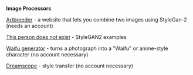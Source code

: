 __Image Processors__

[Artbreeder](https://www.artbreeder.com) - a website that lets you combine two images using StyleGan-2 (needs an account)

[This person does not exist](thispersondoesnotexist.com) - StyleGAN2 examples

[Waifu generator](https://waifu.lofiu.com) - turns a photograph into a "Waifu" or anime-style character (no account necessary)

[Dreamscope](https://dreamscopeapp.com/editor) - style transfer (no account necessary)
